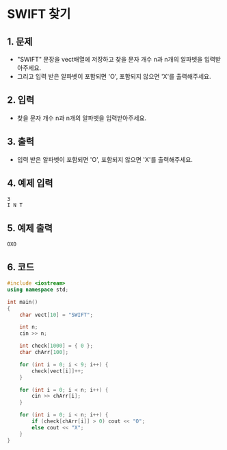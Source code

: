 # SWIFT 찾기

## 1. 문제

- "SWIFT" 문장을 vect배열에 저장하고 찾을 문자 개수 n과 n개의 알파벳을 입력받아주세요.
- 그리고 입력 받은 알파벳이 포함되면 'O', 포함되지 않으면 'X'를 출력해주세요.

## 2. 입력

- 찾을 문자 개수 n과 n개의 알파벳을 입력받아주세요.

## 3. 출력
- 입력 받은 알파벳이 포함되면 'O', 포함되지 않으면 'X'를 출력해주세요.

## 4. 예제 입력
```
3
I N T
```

## 5. 예제 출력
```
OXO
```

## 6. 코드
```c++
#include <iostream>
using namespace std;

int main()
{
    char vect[10] = "SWIFT";

    int n;
    cin >> n;

    int check[1000] = { 0 };
    char chArr[100];

    for (int i = 0; i < 9; i++) {
        check[vect[i]]++;
    }

    for (int i = 0; i < n; i++) {
        cin >> chArr[i];
    }

    for (int i = 0; i < n; i++) {
        if (check[chArr[i]] > 0) cout << "O";
        else cout << "X";
    }
}
```

